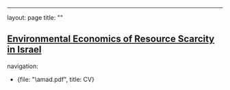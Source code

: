 
---
layout: page
title: ""


[Environmental Economics of Resource Scarcity in Israel]("amadkayani.github.io/Assignment_2.pdf")
---

navigation: 

 - {file: "\amad.pdf", title: CV}
